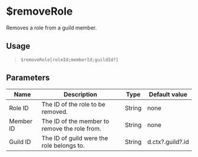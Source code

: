 # $removeRole
Removes a role from a guild member.
## Usage
> `$removeRole[roleId;memberId;guildId?]`
## Parameters
|   Name    |                  Description                  |  Type  |  Default value   |
|-----------|-----------------------------------------------|--------|------------------|
| Role ID   | The ID of the role to be removed.             | String | none             |
| Member ID | The ID of the member to remove the role from. | String | none             |
| Guild ID  | The ID of guild were the role belongs to.     | String | d.ctx?.guild?.id |
